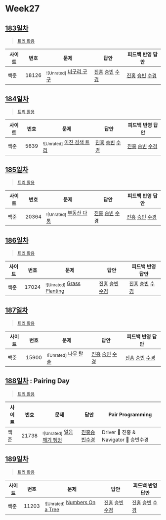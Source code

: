 # Week27

## [183일차](Day183)

> [트리 활용](https://www.acmicpc.net/group/workbook/view/9797/34613)

| 사이트 | 번호  | 문제                                                 | 답안           | 피드백 반영 답안 |
| ------ | ----- | ---------------------------------------------------- | -------------- | ---------------- |
| 백준   | 18126 | <sub>![Unrated]</sub> [너구리 구구](https://www.acmicpc.net/problem/18126) | [진홍](Day183/boj18126_kjh.java) [승빈](Day183/boj18126_wsb.java) [수경](Day183/boj18126_hsk.js) | [진홍](Day183/boj18126_kjh.java) [승빈](Day183/boj18126_wsb_fb.java) [수경](Day183/boj18126_hsk.js)   |

## [184일차](Day184)

> [트리 활용](https://www.acmicpc.net/group/workbook/view/9797/34649)

| 사이트 | 번호 | 문제                 | 답안           | 피드백 반영 답안 |
| ------ | ---- | -------------------- | -------------- | ---------------- 
| 백준   | 5639    | <sub>![Unrated]</sub> [이진 검색 트리](https://www.acmicpc.net/problem/5639) | [진홍](Day184/boj5639_kjh.java) [승빈](Day184/boj5639_wsb.java) [수경](Day184/boj5639_hsk.js) | [진홍](Day184/boj5639_kjh.java) [승빈](Day184/boj5639_wsb.java) [수경](Day184/boj5639_hsk.js)   |

## [185일차](Day185)

> [트리 활용](https://www.acmicpc.net/group/workbook/view/9797/34725)

| 사이트 | 번호 | 문제                 | 답안           | 피드백 반영 답안 |
| ------ | ---- | -------------------- | -------------- | ---------------- |
| 백준   | 20364 | <sub>![Unrated]</sub> [부동산 다툼](https://www.acmicpc.net/problem/20364) | [진홍](Day185/boj20364_kjh.java) [승빈](Day185/boj20364_wsb.java) [수경](Day185/boj20364_hsk.js) | [진홍](Day185/boj20364_kjh_fb.java) [승빈](Day185/boj20364_wsb.java) [수경](Day185/boj20364_hsk.js)   |

## [186일차](Day186)

> [트리 활용](https://www.acmicpc.net/group/workbook/view/9797/34731)

| 사이트 | 번호 | 문제                 | 답안           | 피드백 반영 답안 |
| ------ | ---- | -------------------- | -------------- | ---------------- |
| 백준   | 17024 | <sub>![Unrated]</sub> [Grass Planting](https://www.acmicpc.net/problem/17024) | [진홍](Day186/boj17024_kjh.java) [승빈](Day186/boj17024_wsb.java) [수경](Day186/boj17024_hsk.js) | [진홍](Day186/boj17024_kjh.java) [승빈](Day186/boj17024_wsb.java) [수경](Day186/boj17024_hsk.js)   |

## [187일차](Day187)

> [트리 활용](https://www.acmicpc.net/group/workbook/view/9797/34789)

| 사이트 | 번호 | 문제                 | 답안           | 피드백 반영 답안 |
| ------ | ---- | -------------------- | -------------- | ---------------- |
| 백준   | 15900    | <sub>![Unrated]</sub> [나무 탈출](https://www.acmicpc.net/problem/15900) | [진홍](Day187/boj15900_kjh.java) [승빈](Day187/boj15900_wsb.java) [수경](Day187/boj15900_hsk.py) | [진홍](Day187/boj15900_kjh.java) [승빈](Day187/boj15900_wsb.java) [수경](Day187/boj15900_hsk.py) |

## [188일차](Day188) : Pairing Day

> [트리 활용](https://www.acmicpc.net/group/workbook/view/9797/34823)

| 사이트 | 번호 | 문제                 | 답안         | Pair Programming                       |
| ------ | ---- | -------------------- | ------------ | -------------------------------------- |
| 백준   | 21738 | <sub>![Unrated]</sub> [얼음깨기 펭귄](https://www.acmicpc.net/problem/21738) | [진홍승빈수경](Day188/boj21738_kjhwsbhsk.java) | Driver 🚗 진홍 & Navigator 🧭 승빈수경 |

## [189일차](Day189)

> [트리 활용](https://www.acmicpc.net/group/workbook/view/9797/34830)

| 사이트 | 번호 | 문제                 | 답안           | 피드백 반영 답안 |
| ------ | ---- | -------------------- | -------------- | ---------------- |
| 백준   | 11203 | <sub>![Unrated]</sub> [Numbers On a Tree](https://www.acmicpc.net/problem/11203) | [진홍](Day189/boj11203_kjh.java) [승빈](Day189/boj11203_wsb.java) [수경](Day189/boj11203_hsk.js) | [진홍](Day189/boj11203_kjh.java) [승빈](Day189/boj11203_wsb.java) [수경](Day189/boj11203_hsk_fb.js)   |
